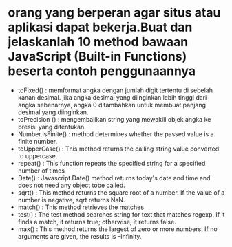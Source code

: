 # orang yang berperan agar situs atau aplikasi dapat bekerja.Buat dan jelaskanlah 10 method bawaan JavaScript (Built-in Functions) beserta contoh penggunaannya

- toFixed() : memformat angka dengan jumlah digit tertentu di sebelah kanan desimal. jika angka desimal yang diinginkan lebih tinggi dari angka sebenarnya, angka 0 ditambahkan untuk membuat panjang desimal yang diinginkan.
- toPrecision () : mengembalikan string yang mewakili objek angka ke presisi yang ditentukan.
- Number.isFinite() : method determines whether the passed value is a finite number.
- toUpperCase() : This method returns the calling string value converted to uppercase.
- repeat() : This function repeats the specified string for a specified number of times
- Date() : Javascript Date() method returns today's date and time and does not need any object tobe called.
- sqrt() : This method returns the square root of a number. If the value of a number is negative, sqrt returns NaN.
- match() : This method retrieves the matches
- test() : The test method searches string for text that matches regexp. If it finds a match, it returns true; otherwise, it returns false.
- max() : This method returns the largest of zero or more numbers. If no arguments are given, the results is –Infinity.





<!-- 
1. charAt() // utk mengetahui karakter apa didlm sbuah string

2. slice() //untuk memetong array menjadi array yang baru

3. contat() // untuk menyambungkan isi array

4. sort() // mengurutkan elemen dari array

5. reserve() // mengembalikan urutan elemen dari array

6. join() // untuk menggabungkan elemen array menjadi sebuah string

7. push() // menambah elemen array di akhir array ya

8. pop() // mnghilangkan elemen akhir dr sbuah array

9. unshift() // menambah elemen di awal arrray

10. shift() //  menghilangakan elemen di awal arrray -->
